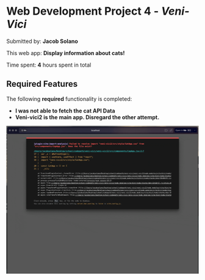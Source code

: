 # Web Development Project 4 - *Veni-Vici*

Submitted by: **Jacob Solano**

This web app: **Display information about cats!**

Time spent: **4** hours spent in total

## Required Features

The following **required** functionality is completed:

- **I was not able to fetch the cat API Data**
- **Veni-vici2 is the main app. Disregard the other attempt.**

<img src="recording.gif" />